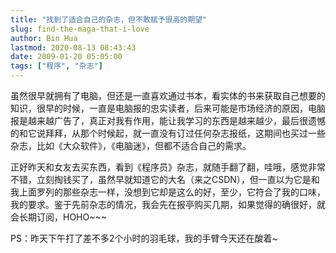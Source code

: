 ```yaml
---
title: "找到了适合自己的杂志，但不敢赋予很高的期望"
slug: find-the-maga-that-i-love
author: Bin Hua
lastmod: 2020-08-13 08:43:43
date: 2009-01-20 05:05:00
tags: ["程序", "杂志"]
---
```


虽然很早就拥有了电脑，但还是一直喜欢通过书本，看实体的书来获取自己想要的知识，很早的时候，一直是电脑报的忠实读者，后来可能是市场经济的原因，电脑报是越来越广告了，真正对我有作用，能让我学习的东西是越来越少，最后很遗憾的和它说拜拜，从那个时候起，就一直没有订过任何杂志报纸，这期间也买过一些杂志，比如《大众软件》，《电脑迷》，但都不适合自己的需求。

正好昨天和女友去买东西，看到《程序员》杂志，就随手翻了翻，哇哦，感觉非常不错，立刻掏钱买了，虽然早就知道它的大名（来之CSDN），但一直以为它是和我上面罗列的那些杂志一样，没想到它却是这么的好，至少，它符合了我的口味，我的要求。鉴于先前杂志的情况，我会先在报亭购买几期，如果觉得的确很好，就会长期订阅，HOHO~~~

PS：昨天下午打了差不多2个小时的羽毛球，我的手臂今天还在酸着~